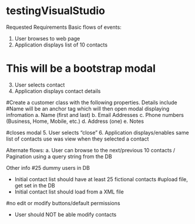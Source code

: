 # testingVisualStudio

Requested Requirements
Basic flows of events:

1. User browses to web page
2. Application displays list of 10 contacts

# This will be a bootstrap modal
3. User selects contact
4. Application displays contact details

#Create a customer class with the following properties.
Details include
#Name will be an anchor tag which will then open modal displaying infromation
a. Name (first and last)
b. Email Addresses
c. Phone numbers (Business, Home, Mobile, etc.)
d. Address (one)
e. Notes

#closes modal
5. User selects “close”
6. Application displays/enables same list of contacts use was view when they selected a contact

Alternate flows:
a. User can browse to the next/previous 10 contacts / Pagination using a query string from the DB

Other info
#25 dummy users in DB
* Initial contact list should have at least 25 fictional contacts
#upload file, get set in the DB
* Initial contact list should load from a XML file

#no edit or modify buttons/default permissions
* User should NOT be able modify contacts
